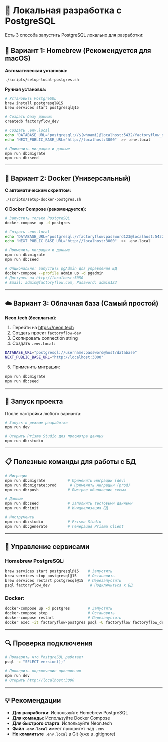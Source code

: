 # 🐘 Локальная разработка с PostgreSQL

Есть 3 способа запустить PostgreSQL локально для разработки:

## 🎯 Вариант 1: Homebrew (Рекомендуется для macOS)

**Автоматическая установка:**
```bash
./scripts/setup-local-postgres.sh
```

**Ручная установка:**
```bash
# Установить PostgreSQL
brew install postgresql@15
brew services start postgresql@15

# Создать базу данных
createdb factoryflow_dev

# Создать .env.local
echo 'DATABASE_URL="postgresql://$(whoami)@localhost:5432/factoryflow_dev"' > .env.local
echo 'NEXT_PUBLIC_BASE_URL="http://localhost:3000"' >> .env.local

# Применить миграции и данные
npm run db:migrate
npm run db:seed
```

---

## 🐳 Вариант 2: Docker (Универсальный)

**С автоматическим скриптом:**
```bash
./scripts/setup-docker-postgres.sh
```

**С Docker Compose (рекомендуется):**
```bash
# Запустить только PostgreSQL
docker-compose up -d postgres

# Создать .env.local
echo 'DATABASE_URL="postgresql://factoryflow:password123@localhost:5432/factoryflow_dev"' > .env.local
echo 'NEXT_PUBLIC_BASE_URL="http://localhost:3000"' >> .env.local

# Применить миграции и данные
npm run db:migrate
npm run db:seed

# Опционально: запустить pgAdmin для управления БД
docker-compose --profile admin up -d pgadmin
# Доступен на http://localhost:5050
# Email: admin@factoryflow.com, Password: admin123
```

---

## ☁️ Вариант 3: Облачная база (Самый простой)

**Neon.tech (бесплатно):**
1. Перейти на https://neon.tech
2. Создать проект `factoryflow-dev`
3. Скопировать connection string
4. Создать `.env.local`:
```bash
DATABASE_URL="postgresql://username:password@host/database"
NEXT_PUBLIC_BASE_URL="http://localhost:3000"
```
5. Применить миграции:
```bash
npm run db:migrate
npm run db:seed
```

---

## 🚀 Запуск проекта

После настройки любого варианта:

```bash
# Запуск в режиме разработки
npm run dev

# Открыть Prisma Studio для просмотра данных
npm run db:studio
```

---

## 📋 Полезные команды для работы с БД

```bash
# Миграции
npm run db:migrate          # Применить миграции (dev)
npm run db:migrate:prod      # Применить миграции (prod)
npm run db:push             # Быстрое обновление схемы

# Данные
npm run db:seed             # Заполнить тестовыми данными
npm run db:init             # Инициализация БД

# Инструменты
npm run db:studio           # Prisma Studio
npm run db:generate         # Генерация Prisma Client
```

---

## 🔧 Управление сервисами

### Homebrew PostgreSQL:
```bash
brew services start postgresql@15    # Запустить
brew services stop postgresql@15     # Остановить
brew services restart postgresql@15  # Перезапустить
psql factoryflow_dev                  # Подключиться к БД
```

### Docker:
```bash
docker-compose up -d postgres        # Запустить
docker-compose stop                  # Остановить
docker-compose restart               # Перезапустить
docker exec -it factoryflow-postgres psql -U factoryflow factoryflow_dev
```

---

## 🔍 Проверка подключения

```bash
# Проверить что PostgreSQL работает
psql -c "SELECT version();"

# Проверить подключение приложения
npm run dev
# Открыть http://localhost:3000
```

---

## 💡 Рекомендации

- **Для разработки**: Используйте Homebrew PostgreSQL
- **Для команды**: Используйте Docker Compose  
- **Для быстрого старта**: Используйте Neon.tech
- **Файл `.env.local`** имеет приоритет над `.env`
- **Не коммитьте** `.env.local` в Git (уже в .gitignore)

